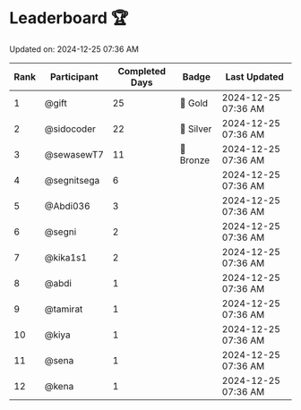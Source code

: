 # Leaderboard 🏆

Updated on: 2024-12-25 07:36 AM

| Rank | Participant       | Completed Days | Badge      | Last Updated         |
|------|-------------------|----------------|------------|----------------------|
| 1    | @gift             | 25             | 🏅 Gold     | 2024-12-25 07:36 AM |
| 2    | @sidocoder        | 22             | 🥈 Silver   | 2024-12-25 07:36 AM |
| 3    | @sewasewT7        | 11             | 🥉 Bronze   | 2024-12-25 07:36 AM |
| 4    | @segnitsega       | 6              |            | 2024-12-25 07:36 AM |
| 5    | @Abdi036          | 3              |            | 2024-12-25 07:36 AM |
| 6    | @segni            | 2              |            | 2024-12-25 07:36 AM |
| 7    | @kika1s1          | 2              |            | 2024-12-25 07:36 AM |
| 8    | @abdi             | 1              |            | 2024-12-25 07:36 AM |
| 9    | @tamirat          | 1              |            | 2024-12-25 07:36 AM |
| 10   | @kiya             | 1              |            | 2024-12-25 07:36 AM |
| 11   | @sena             | 1              |            | 2024-12-25 07:36 AM |
| 12   | @kena             | 1              |            | 2024-12-25 07:36 AM |
